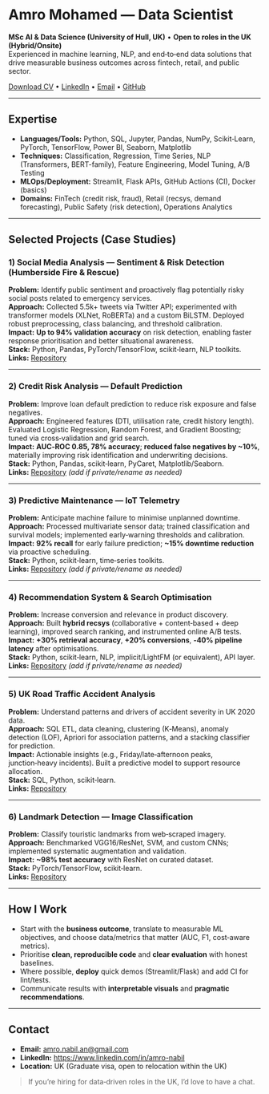 # Amro Mohamed — Data Scientist

**MSc AI & Data Science (University of Hull, UK)** • **Open to roles in the UK (Hybrid/Onsite)**  
Experienced in machine learning, NLP, and end‑to‑end data solutions that drive measurable business outcomes across fintech, retail, and public sector.

[Download CV](./Amro_Mohamed_CV.pdf) • [LinkedIn](https://www.linkedin.com/in/amro-nabil) • [Email](mailto:amro.nabil.an@gmail.com) • [GitHub](https://github.com/Amro6625)

---

## Expertise

- **Languages/Tools:** Python, SQL, Jupyter, Pandas, NumPy, Scikit‑Learn, PyTorch, TensorFlow, Power BI, Seaborn, Matplotlib
- **Techniques:** Classification, Regression, Time Series, NLP (Transformers, BERT-family), Feature Engineering, Model Tuning, A/B Testing
- **MLOps/Deployment:** Streamlit, Flask APIs, GitHub Actions (CI), Docker (basics)
- **Domains:** FinTech (credit risk, fraud), Retail (recsys, demand forecasting), Public Safety (risk detection), Operations Analytics

---

## Selected Projects (Case Studies)

### 1) Social Media Analysis — Sentiment & Risk Detection (Humberside Fire & Rescue)
**Problem:** Identify public sentiment and proactively flag potentially risky social posts related to emergency services.  
**Approach:** Collected 5.5k+ tweets via Twitter API; experimented with transformer models (XLNet, RoBERTa) and a custom BiLSTM. Deployed robust preprocessing, class balancing, and threshold calibration.  
**Impact:** **Up to 94% validation accuracy** on risk detection, enabling faster response prioritisation and better situational awareness.  
**Stack:** Python, Pandas, PyTorch/TensorFlow, scikit‑learn, NLP toolkits.  
**Links:** [Repository](https://github.com/Amro6625/Social-Media-Analysis)

---

### 2) Credit Risk Analysis — Default Prediction
**Problem:** Improve loan default prediction to reduce risk exposure and false negatives.  
**Approach:** Engineered features (DTI, utilisation rate, credit history length). Evaluated Logistic Regression, Random Forest, and Gradient Boosting; tuned via cross‑validation and grid search.  
**Impact:** **AUC‑ROC 0.85, 78% accuracy**; **reduced false negatives by ~10%**, materially improving risk identification and underwriting decisions.  
**Stack:** Python, Pandas, scikit‑learn, PyCaret, Matplotlib/Seaborn.  
**Links:** [Repository](https://github.com/Amro6625/Credit-Risk-Analysis) *(add if private/rename as needed)*

---

### 3) Predictive Maintenance — IoT Telemetry
**Problem:** Anticipate machine failure to minimise unplanned downtime.  
**Approach:** Processed multivariate sensor data; trained classification and survival models; implemented early‑warning thresholds and calibration.  
**Impact:** **92% recall** for early failure prediction; **~15% downtime reduction** via proactive scheduling.  
**Stack:** Python, scikit‑learn, time‑series toolkits.  
**Links:** [Repository](https://github.com/Amro6625/Predictive-Maintenance) *(add if private/rename as needed)*

---

### 4) Recommendation System & Search Optimisation
**Problem:** Increase conversion and relevance in product discovery.  
**Approach:** Built **hybrid recsys** (collaborative + content‑based + deep learning), improved search ranking, and instrumented online A/B tests.  
**Impact:** **+30% retrieval accuracy**, **+20% conversions**, **‑40% pipeline latency** after optimisations.  
**Stack:** Python, scikit‑learn, NLP, implicit/LightFM (or equivalent), API layer.  
**Links:** [Repository](https://github.com/Amro6625/Recommendation-System) *(add if private/rename as needed)*

---

### 5) UK Road Traffic Accident Analysis
**Problem:** Understand patterns and drivers of accident severity in UK 2020 data.  
**Approach:** SQL ETL, data cleaning, clustering (K‑Means), anomaly detection (LOF), Apriori for association patterns, and a stacking classifier for prediction.  
**Impact:** Actionable insights (e.g., Friday/late‑afternoon peaks, junction‑heavy incidents). Built a predictive model to support resource allocation.  
**Stack:** SQL, Python, scikit‑learn.  
**Links:** [Repository](https://github.com/Amro6625/Accident_Project-.git)

---

### 6) Landmark Detection — Image Classification
**Problem:** Classify touristic landmarks from web‑scraped imagery.  
**Approach:** Benchmarked VGG16/ResNet, SVM, and custom CNNs; implemented systematic augmentation and validation.  
**Impact:** **~98% test accuracy** with ResNet on curated dataset.  
**Stack:** PyTorch/TensorFlow, scikit‑learn.  
**Links:** [Repository](https://github.com/Amro6625/Landmark_Detection.git)

---

## How I Work
- Start with the **business outcome**, translate to measurable ML objectives, and choose data/metrics that matter (AUC, F1, cost‑aware metrics).  
- Prioritise **clean, reproducible code** and **clear evaluation** with honest baselines.  
- Where possible, **deploy** quick demos (Streamlit/Flask) and add CI for lint/tests.  
- Communicate results with **interpretable visuals** and **pragmatic recommendations**.

---

## Contact
- **Email:** amro.nabil.an@gmail.com  
- **LinkedIn:** https://www.linkedin.com/in/amro-nabil  
- **Location:** UK (Graduate visa, open to relocation within the UK)

> If you’re hiring for data‑driven roles in the UK, I’d love to have a chat.